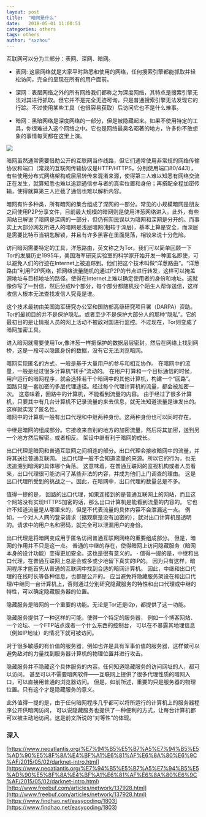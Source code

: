 ```yaml
---
layout: post
title:  "暗网是什么"
date:   2018-05-01 11:00:51
categories: others
tags: others
author: "sxzhou"
---
```

互联网可以分为三部分：表网、深网、暗网。

* 表网: 这层网络就是大家平时熟悉和使用的网络，任何搜索引擎都能抓取并轻松访问，完全的呈现在所有的用户面前。

* 深网：表层网络之外的所有网络我们都称之为深度网络，其特点是搜索引擎无法对其进行抓取。但它并不是完全无迹可询，只是普通搜索引擎无法发现它的行踪。不过使用某些工具（也很容易获取）后访问它也不是什么难事。

* 暗网：黑暗网络是深度网络的一部分，但是被隐藏起来。如果不使用特定的工具，你很难进入这个网络之中。它也是网络最臭名昭著的地方，许多你不敢想象的事情每天都在这里上演。
 
![](https://pic4.zhimg.com/v2-c95314e1b5829f89c4694e9b9248828a_r.jpg)

暗网虽然通常需要借助公开的互联网当作线路，但它们通常使用非常规的网络传输协议和端口（常规的互联网传输协议是HTTP/HTTPS，分别使用端口80/443），有些使用分布式网络架构或层层转传来混淆来源，使得第三人难以知悉有网络交流正在发生，就算知悉也难以追踪通信参与者的真实位置和身份；再搭配全程加密传输，使得就算第三人拦截了通信也难以解析内容。  

暗网有许多种类，所有暗网的集合组成了深网的一部分。常见的小规模暗网是朋友之间使用P2P分享文件，目前最大规模的暗网则是使用洋葱网络进入。此外，有些网站已解说了暗网是深网的一部分，但仍有网民误以为暗网和深网是分开的。而事实上大部分网友所进入的暗网是浅层暗网(相较于深层)，基本上算是安全，而深层是需要比特币当钥匙解锁，并且有许多黑客在里面晃荡，相较来说十分危险。   

访问暗网需要特定的工具，洋葱路由，英文称之为Tor。我们可以简单回顾一下Tor的发展历史1995年，美国海军研究实验室的科学家开始开发一种匿名即使，可以避免人们的行迹在Internet上被追踪到。他们把这个技术叫做“洋葱路由”。“洋葱路由”利用P2P网络，把网络流量随机的通过P2P的节点进行转发，这样可以掩盖源地址与目标地址的路径。使得在Internet上难以确定使用者的身份和地址。这就像你写了一封信，然后分成N个部分，每个部分都随机找个陌生人帮你送信，这样收信人根本无法查找发信人究竟是谁。

这个技术最初由美国海军研究办公室和国防部高级研究项目署（DARPA）资助。Tor的最初目的并不是保护隐私。或者至少不是保护大部分人的那种“隐私”。它的最初目的是让情报人员的网上活动不被敌对国进行监控。不过现在，Tor则变成了暗网加密工具。

进入暗网就需要使用Tor,像洋葱一样把保护的数据层层密封。然后在网络上找到网桥，这是一段可以隐匿身份的数据，没有它无法浏览暗网。  

暗网实现匿名的方式，一般是基于大量用户的参与和相互协作。 在暗网中的流量，一般是经过很多计算机“转手”流动的。 在用户打算和一个目标通信的时候，用户运行的暗网程序，就会选择若干个暗网中的其他计算机，构建一个“回路”。 回路只是一套加密的多层代理途径。经过每个代理计算机的流量，都会被加密一次。 这意味着，回路中的计算机，不能看到流量的内容。 由于经过了很多计算机，只要其中有几台计算机不记录流量的来去信息，就无法知道流量是谁发出的。这样就实现了匿名性。  
暗网中的计算机一般有出口代理和中继两种身份。这两种身份也可以同时存在。

中继是暗网的组成部分。它接收来自别的地方的加密流量，然后将其加密，送到另一个地方然后解密。或者相反。 架设中继有利于暗网的成长。

出口代理是暗网和普通互联网之间相连的部分。出口代理会接收暗网中的流量，并将其送往普通互联网。 出口代理一般不会知道流量的来源。所以它的行为，也无法追溯到暗网的具体哪个角落。 这意味着，在普通互联网的监视机构或者人员看来，出口代理很可能访问了某些非法的内容，并成为他们上门调查的理由。 这是出口代理所受到的挑战之一。因此，在暗网中，出口代理的数量总是不多。

值得一提的是， 回路的出口代理，如果连接到的是普通互联网上的网站，而且这个网站没有实现HTTPS加密的话，那么出口计算机是能看到流量的内容的。 它也许不知道流量是从哪里来的，但是不代表流量的具体内容不会泄漏这一点。 例如，一个对人人网的登录请求（据观察是没有加密的），就对出口计算机是透明的。请求中的用户名和密码，就完全可以泄漏用户的身份。

出口代理是将暗网变成用于匿名访问普通互联网网络的重要组成部分。 但是，暗网的作用并不只是这一点。 普通的中继的存在，使得暗网上访问隐藏服务（暗网本身的设计功能）变得更加安全。这也是很有意义的。 · 值得一提的是，中继和出口代理，在普通互联网上总是会或多或少地留下真实的IP的。 因为只有这样，暗网程序才能首先从普通的互联网中找到合适的暗网计算机。 因此，中继和出口代理的在线时长等各种信息，也都是公开的。 应当避免将隐藏服务架设在和出口代理/中继同一台计算机上，否则通过分别研究隐藏服务的特性和出口代理或中继的特性，可以确定隐藏服务器的位置。  

隐藏服务是暗网的一个重要的功能。无论是Tor还是i2p，都提供了这一功能。

隐藏服务提供了一种这样的可能，使得一个特定的服务器， 例如一个博客网站、一个论坛、一个FTP站点或者一个什么东西的控制台， 可以在不暴露其地理信息（例如IP地址）的情况下就可被访问。

对于很多敏感的有价值的服务器，例如也许是具有军事价值的服务器，这样做可以避免敌对的力量找到服务器计算机的物理位置并进行攻击。

隐藏服务并不隐藏这个具体服务的内容。任何知道隐藏服务的访问网址的人，都可以访问。 甚至可以不需要暗网软件——互联网上提供了很多代理性质的暗网入口，可以直接用普通的浏览器访问。 但是，如前所述，重要的只是服务器的物理位置。只有这个才是隐藏服务的意义。

此外值得一提的是，由于任何暗网程序几乎都可以将所运行的计算机上的服务器程序公开供暗网访问， 可以说隐藏服务也提供了一种便利的方式，让每台计算机都可以被主动地访问。这是前文所说的“对等性”的体现。  


### 深入
[https://www.neoatlantis.org/%E7%94%B5%E5%B7%A5%E7%94%B5%E5%AD%90%E5%8F%8A%E4%BF%A1%E6%81%AF%E6%8A%80%E6%9C%AF/2015/05/02/darknet-intro.html](https://www.neoatlantis.org/%E7%94%B5%E5%B7%A5%E7%94%B5%E5%AD%90%E5%8F%8A%E4%BF%A1%E6%81%AF%E6%8A%80%E6%9C%AF/2015/05/02/darknet-intro.html)  
[http://www.freebuf.com/articles/network/137928.html](http://www.freebuf.com/articles/network/137928.html)  
[https://www.findhao.net/easycoding/1803](https://www.findhao.net/easycoding/1803)



